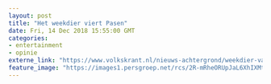 ```yaml
---
layout: post
title: "Het weekdier viert Pasen"
date: Fri, 14 Dec 2018 15:55:00 GMT
categories: 
- entertainment 
- opinie 
externe_link: "https://www.volkskrant.nl/nieuws-achtergrond/weekdier-van-paul-faassen~bc3d5898/"
feature_image: "https://images1.persgroep.net/rcs/2R-mRheORUpJaL6XhIXMtUv9fuc/diocontent/145898525/_crop/1012/419/588/588/_fill/320/320?appId=93a17a8fd81db0de025c8abd1cca1279&quality=0.85"
---
```



